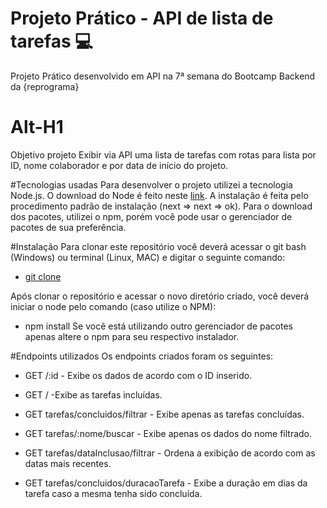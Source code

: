 # Projeto Prático - API de lista de tarefas :computer:

Projeto Prático desenvolvido em API na 7ª semana do Bootcamp Backend da {reprograma} 

Alt-H1
======
Objetivo projeto
Exibir via API uma lista de tarefas com rotas para lista por ID, nome colaborador e por data de início do projeto.

#Tecnologias usadas
Para desenvolver o projeto utilizei a tecnologia Node.js. O download do Node é feito neste [link](https://nodejs.org/en/). A instalação é feita pelo procedimento padrão de instalação (next => next => ok). Para o download dos pacotes, utilizei o npm, porém você pode usar o gerenciador de pacotes de sua preferência.

#Instalação
Para clonar este repositório você deverá acessar o git bash (Windows) ou terminal (Linux, MAC) e digitar o seguinte comando:
- [git clone](https://github.com/tatianimeneghini/n3_Backend_ProjetoPratico.git)

Após clonar o repositório e acessar o novo diretório criado, você deverá iniciar o node pelo comando (caso utilize o NPM):
- npm install 
Se você está utilizando outro gerenciador de pacotes apenas altere o npm para seu respectivo instalador.

#Endpoints utilizados
Os endpoints criados foram os seguintes:

- GET /:id - Exibe os dados de acordo com o ID inserido.

- GET / -Exibe as tarefas incluídas.

- GET tarefas/concluidos/filtrar - Exibe apenas as tarefas concluídas.

- GET tarefas/:nome/buscar - Exibe apenas os dados do nome filtrado.

- GET tarefas/dataInclusao/filtrar - Ordena a exibição de acordo com as datas mais recentes.

- GET tarefas/concluidos/duracaoTarefa - Exibe a duração em dias da tarefa caso a mesma tenha sido concluída.
